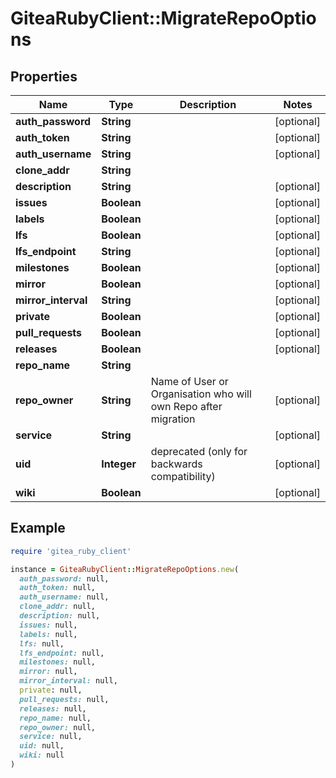 # GiteaRubyClient::MigrateRepoOptions

## Properties

| Name | Type | Description | Notes |
| ---- | ---- | ----------- | ----- |
| **auth_password** | **String** |  | [optional] |
| **auth_token** | **String** |  | [optional] |
| **auth_username** | **String** |  | [optional] |
| **clone_addr** | **String** |  |  |
| **description** | **String** |  | [optional] |
| **issues** | **Boolean** |  | [optional] |
| **labels** | **Boolean** |  | [optional] |
| **lfs** | **Boolean** |  | [optional] |
| **lfs_endpoint** | **String** |  | [optional] |
| **milestones** | **Boolean** |  | [optional] |
| **mirror** | **Boolean** |  | [optional] |
| **mirror_interval** | **String** |  | [optional] |
| **private** | **Boolean** |  | [optional] |
| **pull_requests** | **Boolean** |  | [optional] |
| **releases** | **Boolean** |  | [optional] |
| **repo_name** | **String** |  |  |
| **repo_owner** | **String** | Name of User or Organisation who will own Repo after migration | [optional] |
| **service** | **String** |  | [optional] |
| **uid** | **Integer** | deprecated (only for backwards compatibility) | [optional] |
| **wiki** | **Boolean** |  | [optional] |

## Example

```ruby
require 'gitea_ruby_client'

instance = GiteaRubyClient::MigrateRepoOptions.new(
  auth_password: null,
  auth_token: null,
  auth_username: null,
  clone_addr: null,
  description: null,
  issues: null,
  labels: null,
  lfs: null,
  lfs_endpoint: null,
  milestones: null,
  mirror: null,
  mirror_interval: null,
  private: null,
  pull_requests: null,
  releases: null,
  repo_name: null,
  repo_owner: null,
  service: null,
  uid: null,
  wiki: null
)
```

